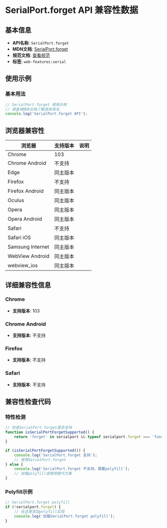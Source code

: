 # SerialPort.forget API 兼容性数据

## 基本信息

- **API名称**: `SerialPort.forget`
- **MDN文档**: [SerialPort.forget](https://developer.mozilla.org/docs/Web/API/SerialPort/forget)
- **规范文档**: [查看规范](https://wicg.github.io/serial/#dom-serialport-forget)
- **标签**: `web-features:serial`

## 使用示例

### 基本用法

```javascript
// SerialPort.forget 使用示例
// 请查阅MDN文档了解具体用法
console.log('SerialPort.forget API');
```

## 浏览器兼容性

| 浏览器 | 支持版本 | 说明 |
|--------|----------|------|
| Chrome | 103 |  |
| Chrome Android | 不支持 |  |
| Edge | 同主版本 |  |
| Firefox | 不支持 |  |
| Firefox Android | 同主版本 |  |
| Oculus | 同主版本 |  |
| Opera | 同主版本 |  |
| Opera Android | 同主版本 |  |
| Safari | 不支持 |  |
| Safari iOS | 同主版本 |  |
| Samsung Internet | 同主版本 |  |
| WebView Android | 同主版本 |  |
| webview_ios | 同主版本 |  |

## 详细兼容性信息

### Chrome

- **支持版本**: 103

### Chrome Android

- **支持版本**: 不支持

### Firefox

- **支持版本**: 不支持

### Safari

- **支持版本**: 不支持

## 兼容性检查代码

### 特性检测

```javascript
// 检查SerialPort.forget是否支持
function isSerialPortForgetSupported() {
    return 'forget' in serialport && typeof serialport.forget === 'function';
}

if (isSerialPortForgetSupported()) {
    console.log('SerialPort.forget 支持');
    // 使用SerialPort.forget
} else {
    console.log('SerialPort.forget 不支持，需要polyfill');
    // 加载polyfill或使用替代方案
}
```

### Polyfill示例

```javascript
// SerialPort.forget polyfill
if (!serialport.forget) {
    // 在这里添加polyfill实现
    console.log('加载SerialPort.forget polyfill');
}
```

